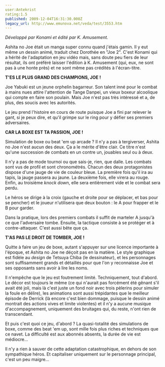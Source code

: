 ```yaml
---
user:Antekrist
rating:1.5
published: 2009-12-04T16:31:30.000Z
legacy_url: http://www.emunova.net/veda/test/3553.htm
---
```

_Développé par Konami et édité par K. Amusement._  

  

Ashita no Joe était un manga super connu quand j'étais gamin. Il y eut même un dessin animé, traduit chez Dorothée en "Joe 2". C'est Konami qui a hérité de l'adaptation en jeu vidéo mais, sans doute peu fiers de leur résultat, ils ont préféré laisser l'édition à K. Amusement (qui, eux, ne sont pas à une honte près) et ne sont même pas crédités à l'écran-titre.  

  

**T'ES LE PLUS GRAND DES CHAMPIONS, JOE !**  

Joe Yabuki est un jeune orphelin bagarreur. Son talent inné pour le combat à mains nues attire l'attention de Tange Danpei, un vieux boxeur alcoolique qui compte en faire son poulain. Mais Joe n'est pas très intéressé et a, de plus, des soucis avec les autorités.  

Le jeu prend l'histoire en cours de route puisque Joe a fini par relever le gant, si je peux dire, et qu'il grimpe sur le ring pour y défier ses premiers adversaires.  

  

**CAR LA BOXE EST TA PASSION, JOE !**  

Simulation de boxe ou beat 'em up arcade ? Il n'y a pas à tergiverser, Ashita no Joe n'est aucun des deux. Ça a le mérite d'être clair. Ce titre n'est qu'une succession de combats en un contre un, jouables seul ou à deux.  

Il n'y a pas de mode tournoi ou que sais-je, rien, que dalle. Les combats sont vus de profil et sont chronométrés. Chacun des deux protagonistes dispose d'une jauge de vie de couleur bleue. La première fois qu'il ira au tapis, la jauge passera au jaune. La deuxième fois, elle virera au rouge. Enfin, au troisième _knock down_, elle sera entièrement vide et le combat sera perdu.  

Le héros se dirige à la croix (gauche et droite pour se déplacer, et bas pour se pencher) et le joueur n'utilisera que deux bouton : le A pour frapper et le B pour garder.  

Dans la pratique, lors des premiers combats il suffit de marteler A jusqu'à ce que l'adversaire tombe. Ensuite, la tactique consiste à se protéger et à contre-attaquer. C'est aussi bête que ça.  

  

**T'AS PAS LE DROIT DE TOMBER, JOE !**  

Quitte à faire un jeu de boxe, autant s'appuyer sur une licence importante à l'époque, et Ashita no Joe ne déçoit pas en la matière. Le style graphique est fidèle au _design_ de Tetsuya Chiba (le dessinateur), et les personnages sont suffisamment grands et détaillés pour que l'on y reconnaisse Joe et ses opposants sans avoir à lire les noms.  

Il n'empêche que le jeu est foutrement limité. Techniquement, tout d'abord. Le décor est toujours le même (ce qui n'aurait pas forcément été gênant s'il avait été joli, mais là c'est juste un fond noir avec trois pèlerins pour simuler la foule en délire), les animations sont aussi trépidantes que le meilleur épisode de Derrick (là encore c'est bien dommage, puisque le dessin animé montrait des actions vives et limite violentes) et il n'y a aucune musique d'accompagnement, uniquement des bruitages qui, du reste, n'ont rien de transcendant.  

Et puis c'est quoi ce jeu, d'abord ? La quasi-totalité des simulations de boxe, comme des beat 'em up, sont mille fois plus riches et techniques que ce navet. La difficulté est aux abonnés absents, la durée de vie est médiocre...  

Il n'y a rien à sauver de cette adaptation catastrophique, en dehors de son sympathique héros. Et capitaliser uniquement sur le personnage principal, c'est un peu maigre...
